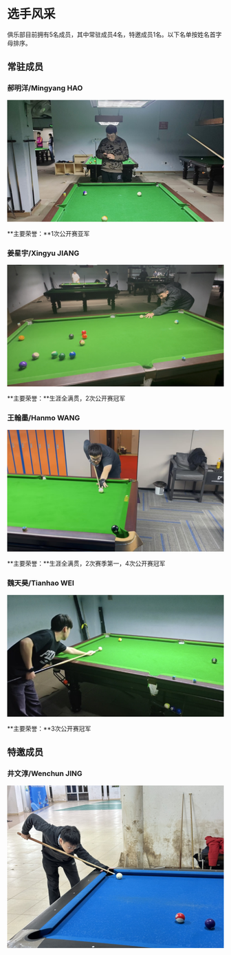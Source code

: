 # 选手风采

俱乐部目前拥有5名成员，其中常驻成员4名，特邀成员1名。以下名单按姓名首字母排序。

## 常驻成员

### 郝明洋/Mingyang HAO

![](./img/haomingyang.jpg)

**主要荣誉：**1次公开赛亚军

### 姜星宇/Xingyu JIANG

![](./img/jiangxingyu.jpg)

**主要荣誉：**生涯全满贯，2次公开赛冠军

### 王翰墨/Hanmo WANG

![](./img/wanghanmo.jpg)

**主要荣誉：**生涯全满贯，2次赛季第一，4次公开赛冠军

### 魏天昊/Tianhao WEI

![](./img/weitianhao.jpg)

**主要荣誉：**3次公开赛冠军

## 特邀成员

### 井文淳/Wenchun JING

![](./img/jingwenchun.jpg)